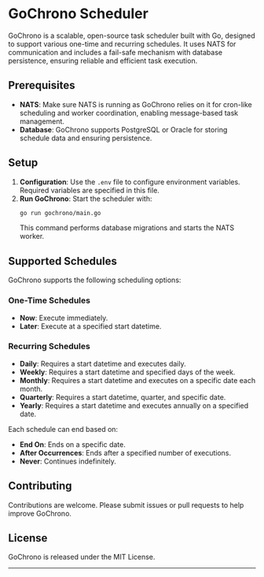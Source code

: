 # GoChrono Scheduler

GoChrono is a scalable, open-source task scheduler built with Go, designed to support various one-time and recurring schedules. It uses NATS for communication and includes a fail-safe mechanism with database persistence, ensuring reliable and efficient task execution.

## Prerequisites

- **NATS**: Make sure NATS is running as GoChrono relies on it for cron-like scheduling and worker coordination, enabling message-based task management.
- **Database**: GoChrono supports PostgreSQL or Oracle for storing schedule data and ensuring persistence.

## Setup

1. **Configuration**: Use the `.env` file to configure environment variables. Required variables are specified in this file.
2. **Run GoChrono**: Start the scheduler with:
   ```bash
   go run gochrono/main.go
   ```
   This command performs database migrations and starts the NATS worker.

## Supported Schedules

GoChrono supports the following scheduling options:

### One-Time Schedules

- **Now**: Execute immediately.
- **Later**: Execute at a specified start datetime.

### Recurring Schedules

- **Daily**: Requires a start datetime and executes daily.
- **Weekly**: Requires a start datetime and specified days of the week.
- **Monthly**: Requires a start datetime and executes on a specific date each month.
- **Quarterly**: Requires a start datetime, quarter, and specific date.
- **Yearly**: Requires a start datetime and executes annually on a specified date.

Each schedule can end based on:

- **End On**: Ends on a specific date.
- **After Occurrences**: Ends after a specified number of executions.
- **Never**: Continues indefinitely.

## Contributing

Contributions are welcome. Please submit issues or pull requests to help improve GoChrono.

## License

GoChrono is released under the MIT License.

---
